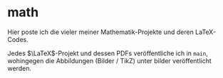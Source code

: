 # math
Hier poste ich die vieler meiner Mathematik-Projekte und deren LaTeX-Codes.


Jedes $\LaTeX$-Projekt und dessen PDFs veröffentliche ich in `main`, wohingegen die Abbildungen (Bilder / TikZ) unter bilder veröffentlicht werden.
